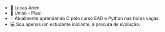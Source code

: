 - 👾 Lucas Arlen
- 📍 União - Piauí
- 💡 Atualmente aprendendo C pelo curso EAD e Python nas horas vagas.
- 💻 Sou apenas um estudante iniciante, a procura de evolução.

<!---
LucasArlen/LucasArlen is a ✨ special ✨ repository because its `README.md` (this file) appears on your GitHub profile.
You can click the Preview link to take a look at your changes.
--->
